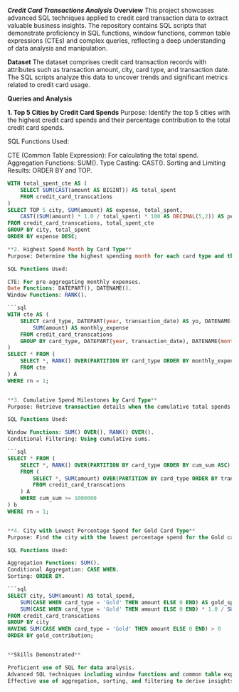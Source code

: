 ***Credit Card Transactions Analysis***
**Overview**
This project showcases advanced SQL techniques applied to credit card transaction data to extract valuable business insights. 
The repository contains SQL scripts that demonstrate proficiency in SQL functions, window functions, common table expressions (CTEs)
and complex queries, reflecting a deep understanding of data analysis and manipulation.

**Dataset**
The dataset comprises credit card transaction records with attributes such as transaction amount, city, card type, and transaction date. 
The SQL scripts analyze this data to uncover trends and significant metrics related to credit card usage.

**Queries and Analysis**

**1. Top 5 Cities by Credit Card Spends**
Purpose: Identify the top 5 cities with the highest credit card spends and their percentage contribution to the total credit card spends.

SQL Functions Used:

CTE (Common Table Expression): For calculating the total spend.
Aggregation Functions: SUM().
Type Casting: CAST().
Sorting and Limiting Results: ORDER BY and TOP.

```sql
WITH total_spent_cte AS (
    SELECT SUM(CAST(amount AS BIGINT)) AS total_spent 
    FROM credit_card_transcations
)
SELECT TOP 5 city, SUM(amount) AS expense, total_spent,
    CAST((SUM(amount) * 1.0 / total_spent) * 100 AS DECIMAL(5,2)) AS percentage_contribution
FROM credit_card_transcations, total_spent_cte
GROUP BY city, total_spent
ORDER BY expense DESC;

**2. Highest Spend Month by Card Type**
Purpose: Determine the highest spending month for each card type and the amount spent.

SQL Functions Used:

CTE: For pre-aggregating monthly expenses.
Date Functions: DATEPART(), DATENAME().
Window Functions: RANK().

```sql
WITH cte AS (
    SELECT card_type, DATEPART(year, transaction_date) AS yo, DATENAME(month, transaction_date) AS mo,
        SUM(amount) AS monthly_expense
    FROM credit_card_transcations
    GROUP BY card_type, DATEPART(year, transaction_date), DATENAME(month, transaction_date)
)
SELECT * FROM (
    SELECT *, RANK() OVER(PARTITION BY card_type ORDER BY monthly_expense DESC) AS rn
    FROM cte
) A
WHERE rn = 1;


**3. Cumulative Spend Milestones by Card Type**
Purpose: Retrieve transaction details when the cumulative total spends reach 1,000,000 for each card type.

SQL Functions Used:

Window Functions: SUM() OVER(), RANK() OVER().
Conditional Filtering: Using cumulative sums.

```sql
SELECT * FROM (
    SELECT *, RANK() OVER(PARTITION BY card_type ORDER BY cum_sum ASC) AS rn
    FROM (
        SELECT *, SUM(amount) OVER(PARTITION BY card_type ORDER BY transaction_date, transaction_id) AS cum_sum
        FROM credit_card_transcations
    ) A
    WHERE cum_sum >= 1000000
) b
WHERE rn = 1;


**4. City with Lowest Percentage Spend for Gold Card Type**
Purpose: Find the city with the lowest percentage spend for the Gold card type.

SQL Functions Used:

Aggregation Functions: SUM().
Conditional Aggregation: CASE WHEN.
Sorting: ORDER BY.

```sql
SELECT city, SUM(amount) AS total_spend,
    SUM(CASE WHEN card_type = 'Gold' THEN amount ELSE 0 END) AS gold_spend,
    SUM(CASE WHEN card_type = 'Gold' THEN amount ELSE 0 END) * 1.0 / SUM(amount) * 100 AS gold_contribution
FROM credit_card_transcations
GROUP BY city
HAVING SUM(CASE WHEN card_type = 'Gold' THEN amount ELSE 0 END) > 0
ORDER BY gold_contribution;


**Skills Demonstrated**

Proficient use of SQL for data analysis.
Advanced SQL techniques including window functions and common table expressions (CTEs).
Effective use of aggregation, sorting, and filtering to derive insights from data.
